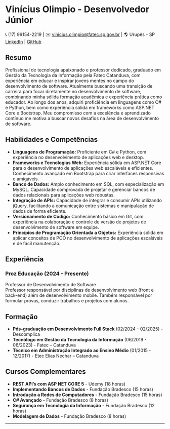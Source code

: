 # Vinícius Olimpio - Desenvolvedor Júnior

📞 (17) 99154-2219 | ✉️ vinicius.olimpio@fatec.sp.gov.br | 🌎 Urupês - SP  
[LinkedIn](www.linkedin.com/in/vinícius-f-6bb574155) | [GitHub](www.github.com/vinicius-fregonesi)

## Resumo

Profissional de tecnologia apaixonado e professor dedicado, graduado em Gestão da Tecnologia da Informação pela Fatec Catanduva, com experiência em educar e inspirar jovens mentes no campo do desenvolvimento de software. Atualmente buscando uma transição de carreira para focar diretamente no desenvolvimento de software, combinando minha sólida formação acadêmica e experiência prática como educador. Ao longo dos anos, adquiri proficiência em linguagens como C# e Python, bem como experiência sólida em frameworks como ASP.NET Core e Bootstrap. Meu compromisso com a excelência e aprendizado contínuo me motiva a buscar novos desafios na área de desenvolvimento de software.

## Habilidades e Competências

- **Linguagens de Programação:** Proficiente em C# e Python, com experiência no desenvolvimento de aplicações web e desktop.
- **Frameworks e Tecnologias Web:** Experiência sólida em ASP.NET Core para o desenvolvimento de aplicações web escaláveis e eficientes. Conhecimento avançado em Bootstrap para criar interfaces responsivas e amigáveis.
- **Banco de Dados:** Amplo conhecimento em SQL, com especialização em MySQL. Capacidade comprovada de projetar e gerenciar bancos de dados relacionais para aplicações web robustas.
- **Integração de APIs:** Capacidade de integrar e consumir APIs utilizando jQuery, facilitando a comunicação entre sistemas e manipulação de dados de forma eficiente.
- **Versionamento de Código:** Conhecimento básico em Git, com experiência na colaboração e controle de versão de projetos de desenvolvimento de software em equipe.
- **Princípios de Programação Orientada a Objetos:** Experiência sólida em aplicar conceitos de POO no desenvolvimento de aplicações escaláveis e de fácil manutenção.

## Experiência

### Proz Educação (2024 - Presente)
Professor de Desenvolvimento de Software  
Professor responsável por disciplinas de desenvolvimento web (front e back-end) além de desenvolvimento mobile. Também responsável por formular provas, conduzir trabalhos e projetos com alunos.

## Formação

- **Pós-graduação em Desenvolvimento Full Stack** (02/2024 - 02/2025) - Descomplica
- **Tecnólogo em Gestão da Tecnologia da Informação** (06/2019 - 06/2023) - Fatec – Catanduva
- **Técnico em Administração Integrado ao Ensino Médio** (01/2015 - 12/2017) - Etec Elias Nechar – Catanduva

## Cursos Complementares

- **REST API’s com ASP NET CORE 5** - Udemy (18 horas)
- **Implementando Bancos de Dados** - Fundação Bradesco (15 horas)
- **Introdução a Redes de Computadores** - Fundação Bradesco (15 horas)
- **C# Avançado** - Fundação Bradesco (8 horas)
- **Segurança em Tecnologia da Informação** - Fundação Bradesco (12 horas)
- **Modelagem de Dados** - Fundação Bradesco (8 horas)

---
